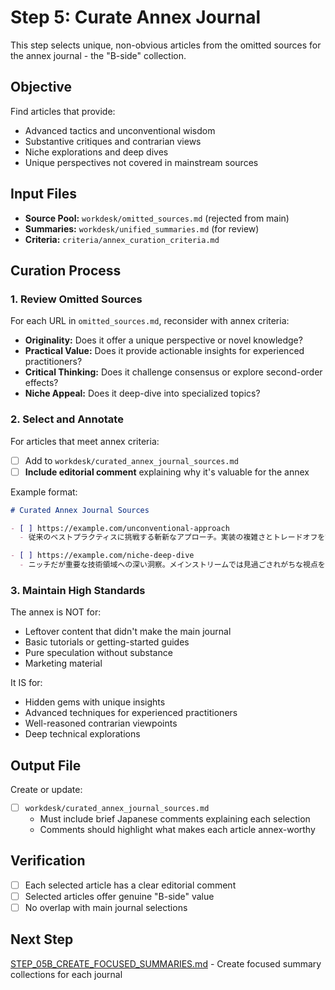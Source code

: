 # Step 5: Curate Annex Journal

This step selects unique, non-obvious articles from the omitted sources for the annex journal - the "B-side" collection.

## Objective

Find articles that provide:
- Advanced tactics and unconventional wisdom
- Substantive critiques and contrarian views
- Niche explorations and deep dives
- Unique perspectives not covered in mainstream sources

## Input Files

- **Source Pool:** `workdesk/omitted_sources.md` (rejected from main)
- **Summaries:** `workdesk/unified_summaries.md` (for review)
- **Criteria:** `criteria/annex_curation_criteria.md`

## Curation Process

### 1. Review Omitted Sources

For each URL in `omitted_sources.md`, reconsider with annex criteria:

- **Originality:** Does it offer a unique perspective or novel knowledge?
- **Practical Value:** Does it provide actionable insights for experienced practitioners?
- **Critical Thinking:** Does it challenge consensus or explore second-order effects?
- **Niche Appeal:** Does it deep-dive into specialized topics?

### 2. Select and Annotate

For articles that meet annex criteria:

- [ ] Add to `workdesk/curated_annex_journal_sources.md`
- [ ] **Include editorial comment** explaining why it's valuable for the annex

Example format:
```markdown
# Curated Annex Journal Sources

- [ ] https://example.com/unconventional-approach
  - 従来のベストプラクティスに挑戦する斬新なアプローチ。実装の複雑さとトレードオフを詳細に解説

- [ ] https://example.com/niche-deep-dive
  - ニッチだが重要な技術領域への深い洞察。メインストリームでは見過ごされがちな視点を提供
```

### 3. Maintain High Standards

The annex is NOT for:
- Leftover content that didn't make the main journal
- Basic tutorials or getting-started guides
- Pure speculation without substance
- Marketing material

It IS for:
- Hidden gems with unique insights
- Advanced techniques for experienced practitioners
- Well-reasoned contrarian viewpoints
- Deep technical explorations

## Output File

Create or update:

- [ ] `workdesk/curated_annex_journal_sources.md`
  - Must include brief Japanese comments explaining each selection
  - Comments should highlight what makes each article annex-worthy

## Verification

- [ ] Each selected article has a clear editorial comment
- [ ] Selected articles offer genuine "B-side" value
- [ ] No overlap with main journal selections

## Next Step

[STEP_05B_CREATE_FOCUSED_SUMMARIES.md](STEP_05B_CREATE_FOCUSED_SUMMARIES.md) - Create focused summary collections for each journal